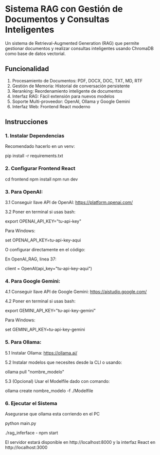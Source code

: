 # Sistema RAG con Gestión de Documentos y Consultas Inteligentes

Un sistema de Retrieval-Augmented Generation (RAG) que permite gestionar documentos y realizar consultas inteligentes usando ChromaDB como base de datos vectorial.

## Funcionalidad

1. Procesamiento de Documentos: PDF, DOCX, DOC, TXT, MD, RTF
2. Gestión de Memoria: Historial de conversación persistente
3. Reranking: Reordenamiento inteligente de documentos
4. Interfaz RAG: Fácil extensión para nuevos modelos
5. Soporte Multi-proveedor: OpenAI, Ollama y Google Gemini
6. Interfaz Web: Frontend React moderno

## Instrucciones

### 1. Instalar Dependencias

Recomendado hacerlo en un venv:

pip install -r requirements.txt


### 2. Configurar Frontend React

cd frontend
npm install
npm run dev

### 3. Para OpenAI:

3.1 Conseguir llave API de OpenAI: https://platform.openai.com/

3.2 Poner en terminal si usas bash:

export OPENAI_API_KEY="tu-api-key"

Para Windows:

set OPENAI_API_KEY=tu-api-key-aqui

O configurar directamente en el código:

En OpenAI_RAG, linea 37:

client = OpenAI(api_key="tu-api-key-aqui")


### 4. Para Google Gemini:

4.1 Conseguir llave API de Google Gemini: https://aistudio.google.com/

4.2 Poner en terminal si usas bash:

export GEMINI_API_KEY="tu-api-key-gemini"

Para Windows:

set GEMINI_API_KEY=tu-api-key-gemini


### 5. Para Ollama:

5.1 Instalar Ollama: https://ollama.ai/

5.2 Instalar modelos que necesites desde la CLI o usando:

ollama pull "nombre_modelo"


5.3 (Opcional) Usar el Modelfile dado con comando:

ollama create nombre_modelo -f ./Modelfile


### 6. Ejecutar el Sistema

Asegurarse que ollama esta corriendo en el PC

python main.py

./rag_inferface - npm start


El servidor estará disponible en http://localhost:8000 y la interfaz React en http://localhost:3000